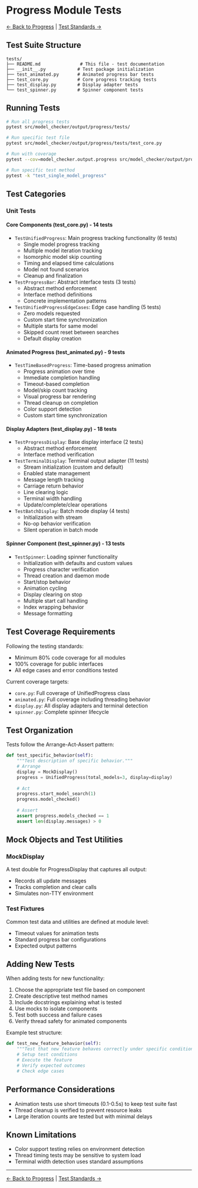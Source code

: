 # Progress Module Tests

[← Back to Progress](../README.md) | [Test Standards →](../../../../../maintenance/TESTING_STANDARDS.md)

## Test Suite Structure

```
tests/
├── README.md               # This file - test documentation
├── __init__.py            # Test package initialization  
├── test_animated.py       # Animated progress bar tests
├── test_core.py           # Core progress tracking tests
├── test_display.py        # Display adapter tests
└── test_spinner.py        # Spinner component tests
```

## Running Tests

```bash
# Run all progress tests
pytest src/model_checker/output/progress/tests/

# Run specific test file
pytest src/model_checker/output/progress/tests/test_core.py

# Run with coverage
pytest --cov=model_checker.output.progress src/model_checker/output/progress/tests/

# Run specific test method
pytest -k "test_single_model_progress"
```

## Test Categories

### Unit Tests

#### Core Components (test_core.py) - 14 tests
- `TestUnifiedProgress`: Main progress tracking functionality (6 tests)
  - Single model progress tracking
  - Multiple model iteration tracking
  - Isomorphic model skip counting
  - Timing and elapsed time calculations
  - Model not found scenarios
  - Cleanup and finalization
- `TestProgressBar`: Abstract interface tests (3 tests)
  - Abstract method enforcement
  - Interface method definitions
  - Concrete implementation patterns
- `TestUnifiedProgressEdgeCases`: Edge case handling (5 tests)
  - Zero models requested
  - Custom start time synchronization
  - Multiple starts for same model
  - Skipped count reset between searches
  - Default display creation

#### Animated Progress (test_animated.py) - 9 tests
- `TestTimeBasedProgress`: Time-based progress animation
  - Progress animation over time
  - Immediate completion handling
  - Timeout-based completion
  - Model/skip count tracking
  - Visual progress bar rendering
  - Thread cleanup on completion
  - Color support detection
  - Custom start time synchronization

#### Display Adapters (test_display.py) - 18 tests
- `TestProgressDisplay`: Base display interface (2 tests)
  - Abstract method enforcement
  - Interface method verification
- `TestTerminalDisplay`: Terminal output adapter (11 tests)
  - Stream initialization (custom and default)
  - Enabled state management
  - Message length tracking
  - Carriage return behavior
  - Line clearing logic
  - Terminal width handling
  - Update/complete/clear operations
- `TestBatchDisplay`: Batch mode display (4 tests)
  - Initialization with stream
  - No-op behavior verification
  - Silent operation in batch mode

#### Spinner Component (test_spinner.py) - 13 tests
- `TestSpinner`: Loading spinner functionality
  - Initialization with defaults and custom values
  - Progress character verification
  - Thread creation and daemon mode
  - Start/stop behavior
  - Animation cycling
  - Display clearing on stop
  - Multiple start call handling
  - Index wrapping behavior
  - Message formatting

## Test Coverage Requirements

Following the testing standards:
- Minimum 80% code coverage for all modules
- 100% coverage for public interfaces
- All edge cases and error conditions tested

Current coverage targets:
- `core.py`: Full coverage of UnifiedProgress class
- `animated.py`: Full coverage including threading behavior
- `display.py`: All display adapters and terminal detection
- `spinner.py`: Complete spinner lifecycle

## Test Organization

Tests follow the Arrange-Act-Assert pattern:

```python
def test_specific_behavior(self):
    """Test description of specific behavior."""
    # Arrange
    display = MockDisplay()
    progress = UnifiedProgress(total_models=3, display=display)
    
    # Act
    progress.start_model_search(1)
    progress.model_checked()
    
    # Assert
    assert progress.models_checked == 1
    assert len(display.messages) > 0
```

## Mock Objects and Test Utilities

### MockDisplay
A test double for ProgressDisplay that captures all output:
- Records all update messages
- Tracks completion and clear calls
- Simulates non-TTY environment

### Test Fixtures
Common test data and utilities are defined at module level:
- Timeout values for animation tests
- Standard progress bar configurations
- Expected output patterns

## Adding New Tests

When adding tests for new functionality:

1. Choose the appropriate test file based on component
2. Create descriptive test method names
3. Include docstrings explaining what is tested
4. Use mocks to isolate components
5. Test both success and failure cases
6. Verify thread safety for animated components

Example test structure:
```python
def test_new_feature_behavior(self):
    """Test that new feature behaves correctly under specific conditions."""
    # Setup test conditions
    # Execute the feature
    # Verify expected outcomes
    # Check edge cases
```

## Performance Considerations

- Animation tests use short timeouts (0.1-0.5s) to keep test suite fast
- Thread cleanup is verified to prevent resource leaks
- Large iteration counts are tested but with minimal delays

## Known Limitations

- Color support testing relies on environment detection
- Thread timing tests may be sensitive to system load
- Terminal width detection uses standard assumptions

---

[← Back to Progress](../README.md) | [Test Standards →](../../../../../maintenance/TESTING_STANDARDS.md)